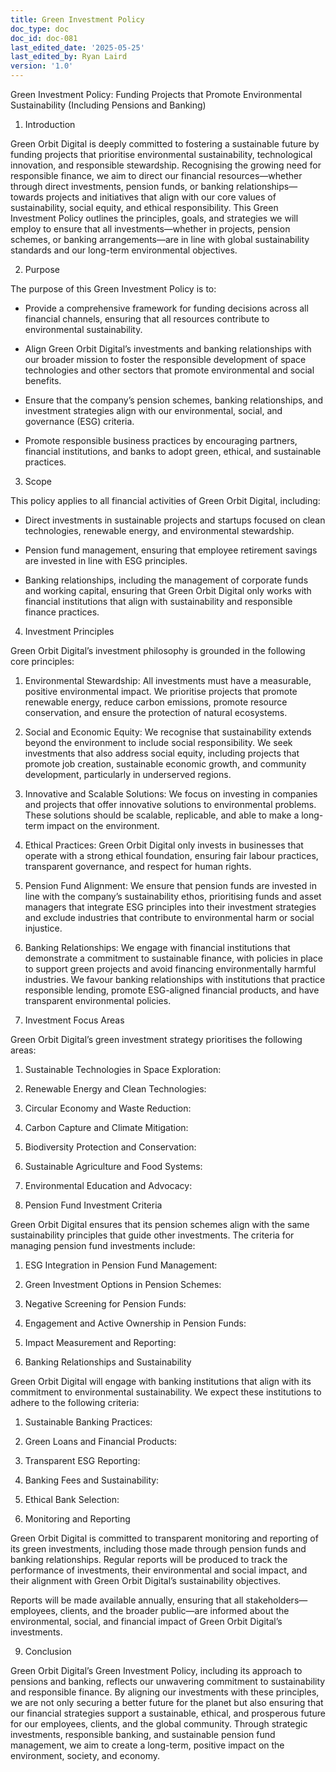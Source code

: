 ```yaml
---
title: Green Investment Policy
doc_type: doc
doc_id: doc-081
last_edited_date: '2025-05-25'
last_edited_by: Ryan Laird
version: '1.0'
---
```


Green Investment Policy: Funding Projects that Promote Environmental Sustainability (Including Pensions and Banking)

1. Introduction

Green Orbit Digital is deeply committed to fostering a sustainable future by funding projects that prioritise environmental sustainability, technological innovation, and responsible stewardship. Recognising the growing need for responsible finance, we aim to direct our financial resources—whether through direct investments, pension funds, or banking relationships—towards projects and initiatives that align with our core values of sustainability, social equity, and ethical responsibility. This Green Investment Policy outlines the principles, goals, and strategies we will employ to ensure that all investments—whether in projects, pension schemes, or banking arrangements—are in line with global sustainability standards and our long-term environmental objectives.

2. Purpose

The purpose of this Green Investment Policy is to:

- Provide a comprehensive framework for funding decisions across all financial channels, ensuring that all resources contribute to environmental sustainability.

- Align Green Orbit Digital’s investments and banking relationships with our broader mission to foster the responsible development of space technologies and other sectors that promote environmental and social benefits.

- Ensure that the company’s pension schemes, banking relationships, and investment strategies align with our environmental, social, and governance (ESG) criteria.

- Promote responsible business practices by encouraging partners, financial institutions, and banks to adopt green, ethical, and sustainable practices.

3. Scope

This policy applies to all financial activities of Green Orbit Digital, including:

- Direct investments in sustainable projects and startups focused on clean technologies, renewable energy, and environmental stewardship.

- Pension fund management, ensuring that employee retirement savings are invested in line with ESG principles.

- Banking relationships, including the management of corporate funds and working capital, ensuring that Green Orbit Digital only works with financial institutions that align with sustainability and responsible finance practices.

4. Investment Principles

Green Orbit Digital’s investment philosophy is grounded in the following core principles:

1. Environmental Stewardship: All investments must have a measurable, positive environmental impact. We prioritise projects that promote renewable energy, reduce carbon emissions, promote resource conservation, and ensure the protection of natural ecosystems.

1. Social and Economic Equity: We recognise that sustainability extends beyond the environment to include social responsibility. We seek investments that also address social equity, including projects that promote job creation, sustainable economic growth, and community development, particularly in underserved regions.

1. Innovative and Scalable Solutions: We focus on investing in companies and projects that offer innovative solutions to environmental problems. These solutions should be scalable, replicable, and able to make a long-term impact on the environment.

1. Ethical Practices: Green Orbit Digital only invests in businesses that operate with a strong ethical foundation, ensuring fair labour practices, transparent governance, and respect for human rights.

1. Pension Fund Alignment: We ensure that pension funds are invested in line with the company’s sustainability ethos, prioritising funds and asset managers that integrate ESG principles into their investment strategies and exclude industries that contribute to environmental harm or social injustice.

1. Banking Relationships: We engage with financial institutions that demonstrate a commitment to sustainable finance, with policies in place to support green projects and avoid financing environmentally harmful industries. We favour banking relationships with institutions that practice responsible lending, promote ESG-aligned financial products, and have transparent environmental policies.

5. Investment Focus Areas

Green Orbit Digital’s green investment strategy prioritises the following areas:

1. Sustainable Technologies in Space Exploration:

1. Renewable Energy and Clean Technologies:

1. Circular Economy and Waste Reduction:

1. Carbon Capture and Climate Mitigation:

1. Biodiversity Protection and Conservation:

1. Sustainable Agriculture and Food Systems:

1. Environmental Education and Advocacy:

6. Pension Fund Investment Criteria

Green Orbit Digital ensures that its pension schemes align with the same sustainability principles that guide other investments. The criteria for managing pension fund investments include:

1. ESG Integration in Pension Fund Management:

1. Green Investment Options in Pension Schemes:

1. Negative Screening for Pension Funds:

1. Engagement and Active Ownership in Pension Funds:

1. Impact Measurement and Reporting:

7. Banking Relationships and Sustainability

Green Orbit Digital will engage with banking institutions that align with its commitment to environmental sustainability. We expect these institutions to adhere to the following criteria:

1. Sustainable Banking Practices:

1. Green Loans and Financial Products:

1. Transparent ESG Reporting:

1. Banking Fees and Sustainability:

1. Ethical Bank Selection:

8. Monitoring and Reporting

Green Orbit Digital is committed to transparent monitoring and reporting of its green investments, including those made through pension funds and banking relationships. Regular reports will be produced to track the performance of investments, their environmental and social impact, and their alignment with Green Orbit Digital’s sustainability objectives.

Reports will be made available annually, ensuring that all stakeholders—employees, clients, and the broader public—are informed about the environmental, social, and financial impact of Green Orbit Digital’s investments.

9. Conclusion

Green Orbit Digital’s Green Investment Policy, including its approach to pensions and banking, reflects our unwavering commitment to sustainability and responsible finance. By aligning our investments with these principles, we are not only securing a better future for the planet but also ensuring that our financial strategies support a sustainable, ethical, and prosperous future for our employees, clients, and the global community. Through strategic investments, responsible banking, and sustainable pension fund management, we aim to create a long-term, positive impact on the environment, society, and economy.
